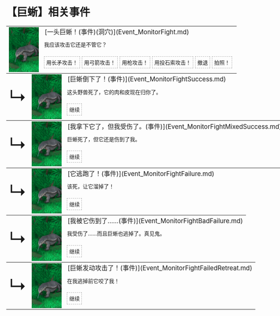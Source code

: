 # 【巨蜥】相关事件  
<div class="" style="width:800px;margin-bottom:-15px;"><table><tr style="height:10px"><td rowspan=3 style="width:80px"><div class="gamecard" style="width:80px; height:120px;"><a href="Event_MonitorFight.md" style="color:black"><img decoding="async" src="../wiki/Sprite/MonitorEvent.png" class="cardimage" style="max-width:80px;max-height:120px;"></a></div></td><td style="font-size: 1.2em">[一头巨蜥！(事件)(洞穴)](Event_MonitorFight.md)</td></tr><tr><td>我应该攻击它还是不管它？</td></tr><tr><td><div style="display:inline-block"><div style="margin-right:5px;padding:5px;border:1px dashed darkgray;display: inline-block">用长矛攻击！</div><div style="margin-right:5px;padding:5px;border:1px dashed darkgray;display: inline-block">用弓箭攻击！</div><div style="margin-right:5px;padding:5px;border:1px dashed darkgray;display: inline-block">用枪攻击！</div><div style="margin-right:5px;padding:5px;border:1px dashed darkgray;display: inline-block">用投石索攻击！</div><div style="margin-right:5px;padding:5px;border:1px dashed darkgray;display: inline-block">撤退</div><div style="margin-right:5px;padding:5px;border:1px dashed darkgray;display: inline-block">拍照！</div></div></td></tr></table></div><div class="" style="width:800px;margin-bottom:-15px;"><table><tr style="height:10px"><td rowspan=3 style="width:45px"><font size=50>↳</font></td><td rowspan=3 style="width:80px"><div class="gamecard" style="width:80px; height:120px;"><a href="Event_MonitorFightSuccess.md" style="color:black"><img decoding="async" src="../wiki/Sprite/MonitorEvent.png" class="cardimage" style="max-width:80px;max-height:120px;"></a></div></td><td style="font-size: 1.2em">[巨蜥倒下了！(事件)](Event_MonitorFightSuccess.md)</td></tr><tr><td>这头野兽死了，它的肉和皮现在归你了。</td></tr><tr><td><div style="display:inline-block"><div style="margin-right:5px;padding:5px;border:1px dashed darkgray;display: inline-block">继续</div></div></td></tr></table></div><div class="" style="width:800px;margin-bottom:-15px;"><table><tr style="height:10px"><td rowspan=3 style="width:45px"><font size=50>↳</font></td><td rowspan=3 style="width:80px"><div class="gamecard" style="width:80px; height:120px;"><a href="Event_MonitorFightMixedSuccess.md" style="color:black"><img decoding="async" src="../wiki/Sprite/MonitorEvent.png" class="cardimage" style="max-width:80px;max-height:120px;"></a></div></td><td style="font-size: 1.2em">[我拿下它了，但我受伤了。(事件)](Event_MonitorFightMixedSuccess.md)</td></tr><tr><td>巨蜥死了，但它还是伤到了我。</td></tr><tr><td><div style="display:inline-block"><div style="margin-right:5px;padding:5px;border:1px dashed darkgray;display: inline-block">继续</div></div></td></tr></table></div><div class="" style="width:800px;margin-bottom:-15px;"><table><tr style="height:10px"><td rowspan=3 style="width:45px"><font size=50>↳</font></td><td rowspan=3 style="width:80px"><div class="gamecard" style="width:80px; height:120px;"><a href="Event_MonitorFightFailure.md" style="color:black"><img decoding="async" src="../wiki/Sprite/MonitorEvent.png" class="cardimage" style="max-width:80px;max-height:120px;"></a></div></td><td style="font-size: 1.2em">[它逃跑了！(事件)](Event_MonitorFightFailure.md)</td></tr><tr><td>该死，让它溜掉了！</td></tr><tr><td><div style="display:inline-block"><div style="margin-right:5px;padding:5px;border:1px dashed darkgray;display: inline-block">继续</div></div></td></tr></table></div><div class="" style="width:800px;margin-bottom:-15px;"><table><tr style="height:10px"><td rowspan=3 style="width:45px"><font size=50>↳</font></td><td rowspan=3 style="width:80px"><div class="gamecard" style="width:80px; height:120px;"><a href="Event_MonitorFightBadFailure.md" style="color:black"><img decoding="async" src="../wiki/Sprite/MonitorEvent.png" class="cardimage" style="max-width:80px;max-height:120px;"></a></div></td><td style="font-size: 1.2em">[我被它伤到了……(事件)](Event_MonitorFightBadFailure.md)</td></tr><tr><td>我受伤了……而且巨蜥也逃掉了。真见鬼。</td></tr><tr><td><div style="display:inline-block"><div style="margin-right:5px;padding:5px;border:1px dashed darkgray;display: inline-block">继续</div></div></td></tr></table></div><div class="" style="width:800px;margin-bottom:-15px;"><table><tr style="height:10px"><td rowspan=3 style="width:45px"><font size=50>↳</font></td><td rowspan=3 style="width:80px"><div class="gamecard" style="width:80px; height:120px;"><a href="Event_MonitorFightFailedRetreat.md" style="color:black"><img decoding="async" src="../wiki/Sprite/MonitorEvent.png" class="cardimage" style="max-width:80px;max-height:120px;"></a></div></td><td style="font-size: 1.2em">[巨蜥发动攻击了！(事件)](Event_MonitorFightFailedRetreat.md)</td></tr><tr><td>在我逃掉前它咬了我！</td></tr><tr><td><div style="display:inline-block"><div style="margin-right:5px;padding:5px;border:1px dashed darkgray;display: inline-block">继续</div></div></td></tr></table></div><hr>  


<script>document.title="巨蜥(事件组) - 卡牌生存百科 Card Survival Wiki";</script>